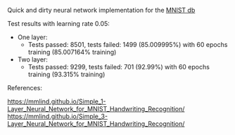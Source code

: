 
Quick and dirty neural network implementation for the [MNIST db](http://yann.lecun.com/exdb/mnist)

Test results with learning rate 0.05:
* One layer:
	* Tests passed: 8501, tests failed: 1499 (85.009995%) with 60 epochs training (85.007164% training)
* Two layer:
	* Tests passed: 9299, tests failed: 701 (92.99%) with 60 epochs training (93.315% training)

References:

https://mmlind.github.io/Simple_1-Layer_Neural_Network_for_MNIST_Handwriting_Recognition/
https://mmlind.github.io/Simple_3-Layer_Neural_Network_for_MNIST_Handwriting_Recognition/


